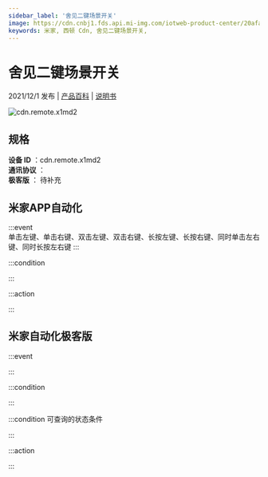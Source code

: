 ```yaml
---
sidebar_label: '舍见二键场景开关'
image: https://cdn.cnbj1.fds.api.mi-img.com/iotweb-product-center/20afab372ea73d273c5dcb3053e35897_1635390192144.png?GalaxyAccessKeyId=AKVGLQWBOVIRQ3XLEW&Expires=9223372036854775807&Signature=YJbH7ICYKBsMPUG8nBF/KeeZkpk=
keywords: 米家, 西顿 Cdn, 舍见二键场景开关, 
---
```

# 舍见二键场景开关

2021/12/1 发布 | [产品百科](https://home.mi.com/webapp/content/baike/product/index.html?model=cdn.remote.x1md2/) | [说明书](https://home.mi.com/views/introduction.html?model=cdn.remote.x1md2&region=cn)

![cdn.remote.x1md2](https://cdn.cnbj1.fds.api.mi-img.com/iotweb-product-center/20afab372ea73d273c5dcb3053e35897_1635390192144.png?GalaxyAccessKeyId=AKVGLQWBOVIRQ3XLEW&Expires=9223372036854775807&Signature=YJbH7ICYKBsMPUG8nBF/KeeZkpk=)

## 规格  
> 
**设备 ID** ：cdn.remote.x1md2  
**通讯协议** ：  
**极客版**  ： 待补充 


## 米家APP自动化  

:::event  
单击左键、单击右键、双击左键、双击右键、长按左键、长按右键、同时单击左右键、同时长按左右键
:::

:::condition  

:::

:::action   

:::

## 米家自动化极客版  

:::event  

:::

:::condition  

:::

:::condition 可查询的状态条件  

:::

:::action  

:::

        
